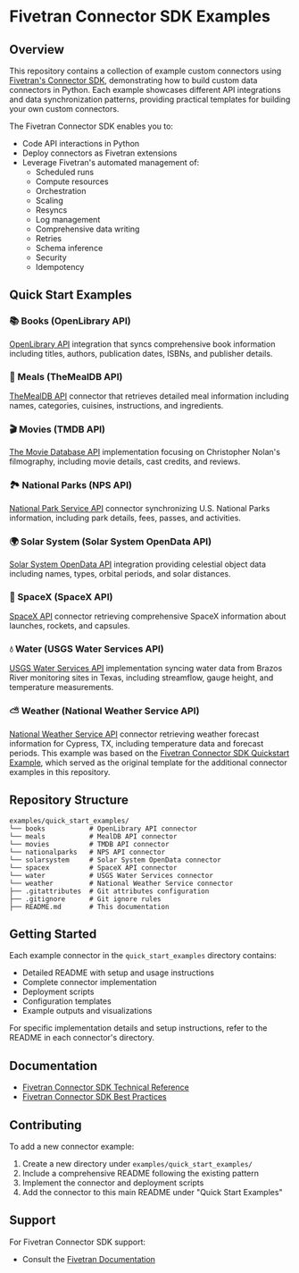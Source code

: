 # Fivetran Connector SDK Examples

## Overview
This repository contains a collection of example custom connectors using [Fivetran's Connector SDK](https://fivetran.com/docs/connectors/connector-sdk), demonstrating how to build custom data connectors in Python. Each example showcases different API integrations and data synchronization patterns, providing practical templates for building your own custom connectors.

The Fivetran Connector SDK enables you to:
- Code API interactions in Python
- Deploy connectors as Fivetran extensions
- Leverage Fivetran's automated management of:
  - Scheduled runs
  - Compute resources
  - Orchestration
  - Scaling
  - Resyncs
  - Log management
  - Comprehensive data writing
  - Retries
  - Schema inference
  - Security
  - Idempotency

## Quick Start Examples

### 📚 Books (OpenLibrary API)
[OpenLibrary API](https://openlibrary.org/developers/api) integration that syncs comprehensive book information including titles, authors, publication dates, ISBNs, and publisher details.

### 🍳 Meals (TheMealDB API)
[TheMealDB API](https://www.themealdb.com/api.php) connector that retrieves detailed meal information including names, categories, cuisines, instructions, and ingredients.

### 🎬 Movies (TMDB API)
[The Movie Database API](https://developer.themoviedb.org/reference/configuration-details) implementation focusing on Christopher Nolan's filmography, including movie details, cast credits, and reviews.

### 🏞️ National Parks (NPS API)
[National Park Service API](https://www.nps.gov/subjects/developer/index.htm) connector synchronizing U.S. National Parks information, including park details, fees, passes, and activities.

### 🌍 Solar System (Solar System OpenData API)
[Solar System OpenData API](https://api.le-systeme-solaire.net) integration providing celestial object data including names, types, orbital periods, and solar distances.

### 🚀 SpaceX (SpaceX API)
[SpaceX API](https://github.com/r-spacex/SpaceX-API/tree/master/docs) connector retrieving comprehensive SpaceX information about launches, rockets, and capsules.

### 💧 Water (USGS Water Services API)
[USGS Water Services API](https://waterservices.usgs.gov/docs/) implementation syncing water data from Brazos River monitoring sites in Texas, including streamflow, gauge height, and temperature measurements.

### ⛅ Weather (National Weather Service API)
[National Weather Service API](https://www.weather.gov/documentation/services-web-api) connector retrieving weather forecast information for Cypress, TX, including temperature data and forecast periods. This example was based on the [Fivetran Connector SDK Quickstart Example](https://github.com/fivetran/fivetran_connector_sdk/tree/main/examples/quickstart_examples/weather), which served as the original template for the additional connector examples in this repository.

## Repository Structure
```
examples/quick_start_examples/
└── books           # OpenLibrary API connector
└── meals           # MealDB API connector
└── movies          # TMDB API connector
└── nationalparks   # NPS API connector
└── solarsystem     # Solar System OpenData connector
└── spacex          # SpaceX API connector
└── water           # USGS Water Services connector
└── weather         # National Weather Service connector
├── .gitattributes  # Git attributes configuration
├── .gitignore      # Git ignore rules
├── README.md       # This documentation
```

## Getting Started

Each example connector in the `quick_start_examples` directory contains:
- Detailed README with setup and usage instructions
- Complete connector implementation
- Deployment scripts
- Configuration templates
- Example outputs and visualizations

For specific implementation details and setup instructions, refer to the README in each connector's directory.

## Documentation
- [Fivetran Connector SDK Technical Reference](https://fivetran.com/docs/connectors/connector-sdk/technical-reference)
- [Fivetran Connector SDK Best Practices](https://fivetran.com/docs/connectors/connector-sdk/best-practices)

## Contributing
To add a new connector example:
1. Create a new directory under `examples/quick_start_examples/`
2. Include a comprehensive README following the existing pattern
3. Implement the connector and deployment scripts
4. Add the connector to this main README under "Quick Start Examples"

## Support
For Fivetran Connector SDK support:
- Consult the [Fivetran Documentation](https://fivetran.com/docs/connectors/connector-sdk)
